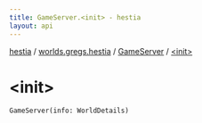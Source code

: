 ```yaml
---
title: GameServer.<init> - hestia
layout: api
---
```


<div class='api-docs-breadcrumbs'><a href="../../index.html">hestia</a> / <a href="../index.html">worlds.gregs.hestia</a> / <a href="index.html">GameServer</a> / <a href="./-init-.html">&lt;init&gt;</a></div>

# &lt;init&gt;

<div class="signature"><code><span class="identifier">GameServer</span><span class="symbol">(</span><span class="parameterName" id="worlds.gregs.hestia.GameServer$<init>(world.gregs.hestia.core.WorldDetails)/info">info</span><span class="symbol">:</span>&nbsp;<span class="identifier">WorldDetails</span><span class="symbol">)</span></code></div>
